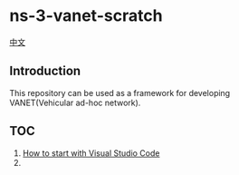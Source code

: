 # ns-3-vanet-scratch

[中文](README_zh_CN.md)

## Introduction

This repository can be used as a framework for developing VANET(Vehicular ad-hoc network).

## TOC

1. [How to start with Visual Studio Code](doc/How-to-start-with-vscode.md)
2.
